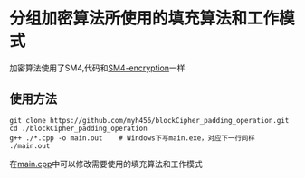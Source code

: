 # 分组加密算法所使用的填充算法和工作模式
加密算法使用了SM4,代码和[SM4-encryption](https://github.com/myh456/SM4-encryption)一样
## 使用方法
``` shell
git clone https://github.com/myh456/blockCipher_padding_operation.git
cd ./blockCipher_padding_operation
g++ ./*.cpp -o main.out    # Windows下写main.exe，对应下一行同样
./main.out
```
在[main.cpp](./main.cpp)中可以修改需要使用的填充算法和工作模式